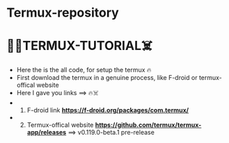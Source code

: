 # Termux-repository

# 🥵🔥TERMUX-TUTORIAL☠️

* Here the is the all code, for setup the termux 🔥
* First download the termux in a genuine process, like F-droid or termux-offical website
* Here I gave you links ==> 🔥☠️
* 1. F-droid link **https://f-droid.org/packages/com.termux/**
* 2. Termux-offical website **https://github.com/termux/termux-app/releases** ==> v0.119.0-beta.1 pre-release

 

